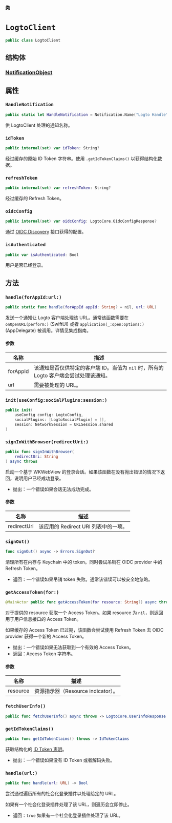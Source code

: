 **类**

# `LogtoClient`

```swift
public class LogtoClient
```

## 结构体

###   [NotificationObject](../Structs/LogtoClient.NotificationObject.md)

## 属性
### `HandleNotification`

```swift
public static let HandleNotification = Notification.Name("Logto Handle")
```

供 LogtoClient 处理的通知名称。

### `idToken`

```swift
public internal(set) var idToken: String?
```

经过缓存的原始 ID Token 字符串。使用 `.getIdTokenClaims()` 以获得结构化数据。

### `refreshToken`

```swift
public internal(set) var refreshToken: String?
```

经过缓存的 Refresh Token。

### `oidcConfig`

```swift
public internal(set) var oidcConfig: LogtoCore.OidcConfigResponse?
```

通过 [OIDC Discovery](https://openid.net/specs/openid-connect-discovery-1_0.html) 接口获得的配置。

### `isAuthenticated`

```swift
public var isAuthenticated: Bool
```

用户是否已经登录。

## 方法
### `handle(forAppId:url:)`

```swift
public static func handle(forAppId appId: String? = nil, url: URL)
```

发送一个通知让 Logto 客户端处理该 URL。通常该函数需要在 `onOpenURL(perform:)` (SwiftUI) 或者 `application(_:open:options:)` (AppDelegate) 被调用。详情见集成指南。

#### 参数

| 名称 | 描述 |
| ---- | ----------- |
| forAppId | 该通知是否仅供特定的客户端 ID。当值为 `nil` 时，所有的 Logto 客户端会尝试处理该通知。 |
| url | 需要被处理的 URL。 |

### `init(useConfig:socialPlugins:session:)`

```swift
public init(
    useConfig config: LogtoConfig,
    socialPlugins: [LogtoSocialPlugin] = [],
    session: NetworkSession = URLSession.shared
)
```

### `signInWithBrowser(redirectUri:)`

```swift
public func signInWithBrowser(
    redirectUri: String
) async throws
```

启动一个基于 WKWebView 的登录会话。如果该函数在没有抛出错误的情况下返回，说明用户已经成功登录。

- 抛出：一个错误如果会话无法成功完成。

#### 参数

| 名称 | 描述 |
| ---- | ----------- |
| redirectUri | 该应用的 Redirect URI 列表中的一项。 |

### `signOut()`

```swift
func signOut() async -> Errors.SignOut?
```

清理所有在内存与 Keychain 中的 token。同时尝试吊销在 OIDC provider 中的 Refresh Token。

- 返回：一个错误如果吊销 token 失败。通常该错误可以被安全地忽略。

### `getAccessToken(for:)`

```swift
@MainActor public func getAccessToken(for resource: String?) async throws -> String
```

对于提供的 resource 获取一个 Access Token。如果 resource 为 `nil`，则返回用于用户信息接口的 Access Token。

如果缓存的 Access Token 已过期，该函数会尝试使用 Refresh Token 去 OIDC provider 获得一个新的 Access Token。

- 抛出：一个错误如果无法获取到一个有效的 Access Token。
- 返回：Access Token 字符串。

#### 参数

| 名称 | 描述 |
| ---- | ----------- |
| resource | 资源指示器（Resource indicator）。 |

### `fetchUserInfo()`

```swift
public func fetchUserInfo() async throws -> LogtoCore.UserInfoResponse
```

### `getIdTokenClaims()`

```swift
public func getIdTokenClaims() throws -> IdTokenClaims
```

获取结构化的 [ID Token 声明](https://openid.net/specs/openid-connect-core-1_0.html#IDToken)。

- 抛出：一个错误如果没有 ID Token 或者解码失败。

### `handle(url:)`

```swift
public func handle(url: URL) -> Bool
```

尝试通过遍历所有的社会化登录插件以处理给定的 URL。

如果有一个社会化登录插件处理了该 URL，则遍历会立即停止。

- 返回：`true` 如果有一个社会化登录插件处理了该 URL。

